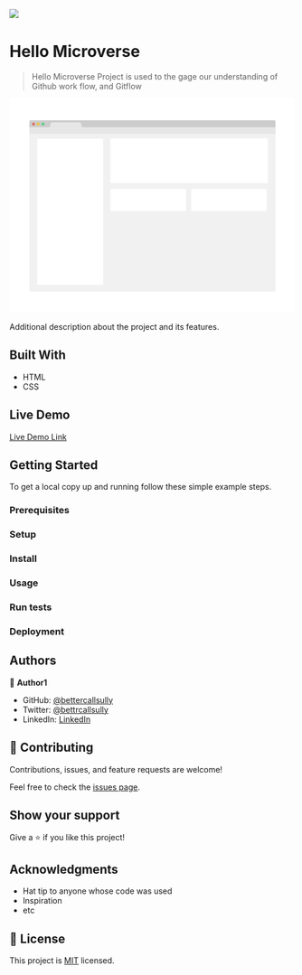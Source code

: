 ![](https://img.shields.io/badge/Microverse-blueviolet)

# Hello Microverse 

> Hello Microverse Project is used to the gage our understanding of Github work flow, and Gitflow 

![screenshot](./app_screenshot.png)

Additional description about the project and its features.

## Built With

- HTML 
- CSS

## Live Demo

[Live Demo Link](https://livedemo.com)


## Getting Started

To get a local copy up and running follow these simple example steps.

### Prerequisites

### Setup

### Install

### Usage

### Run tests

### Deployment



## Authors

👤 **Author1**

- GitHub: [@bettercallsully](https://github.com/bettercallsully)
- Twitter: [@bettrcallsully](https://twitter.com/bettrcallsully)
- LinkedIn: [LinkedIn](https://linkedin.com/in/solomonelkelani)

## 🤝 Contributing

Contributions, issues, and feature requests are welcome!

Feel free to check the [issues page](../../issues/).

## Show your support

Give a ⭐️ if you like this project!

## Acknowledgments

- Hat tip to anyone whose code was used
- Inspiration
- etc

## 📝 License

This project is [MIT](./MIT.md) licensed.
